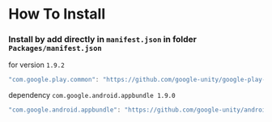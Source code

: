 # How To Install

### Install by add directly in `manifest.json` in folder `Packages/manifest.json`



for version `1.9.2`
```csharp
"com.google.play.common": "https://github.com/google-unity/google-play-common.git#1.9.2",
```


dependency `com.google.android.appbundle 1.9.0`
```cs
"com.google.android.appbundle": "https://github.com/google-unity/android-app-bundle.git#1.9.0",
```
